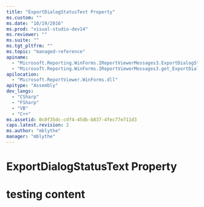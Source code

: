 ```yaml
---
title: "ExportDialogStatusText Property"
ms.custom: ""
ms.date: "10/19/2016"
ms.prod: "visual-studio-dev14"
ms.reviewer: ""
ms.suite: ""
ms.tgt_pltfrm: ""
ms.topic: "managed-reference"
apiname: 
  - "Microsoft.Reporting.WinForms.IReportViewerMessages3.ExportDialogStatusText"
  - "Microsoft.Reporting.WinForms.IReportViewerMessages3.get_ExportDialogStatusText"
apilocation: 
  - "Microsoft.ReportViewer.WinForms.dll"
apitype: "Assembly"
dev_langs: 
  - "CSharp"
  - "FSharp"
  - "VB"
  - "C++"
ms.assetid: 0c0f35dc-cdf4-45db-b837-4fec77e711d3
caps.latest.revision: 2
ms.author: "mblythe"
manager: "mblythe"
---
```

# ExportDialogStatusText Property
# testing content